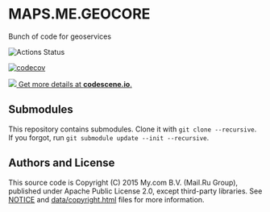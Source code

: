 # MAPS.ME.GEOCORE

Bunch of code for geoservices

![Actions Status][c++ci-badge]

[![codecov][codecov-badge]][codecov-link]

[![](https://codescene.io/projects/5681/status.svg) Get more details at **codescene.io**.](https://codescene.io/projects/5681/jobs/latest-successful/results)


## Submodules

This repository contains submodules. Clone it with `git clone --recursive`. If you forgot,
run `git submodule update --init --recursive`.

## Authors and License

This source code is Copyright (C) 2015 My.com B.V. (Mail.Ru Group), published under Apache Public License 2.0,
except third-party libraries. See [NOTICE](https://github.com/mapsme/geocore/blob/master/NOTICE)
and [data/copyright.html](http://htmlpreview.github.io/?https://github.com/mapsme/geocore/blob/master/data/copyright.html) files for more information.

[codecov-badge]:   https://codecov.io/gh/LaGrunge/geocore/branch/master/graph/badge.svg
[codecov-link]:    https://codecov.io/gh/LaGrunge/geocore
[c++ci-badge]:     https://github.com/LaGrunge/geocore/workflows/C/C++%20CI/badge.svg
